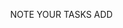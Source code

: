 <title>Task Manager</title> <style> body { display: flex; flex-direction: column; align-items: center; margin: 30px; } #cnt { width: 35vw; background-color: slateblue; text-align: center; border-radius: 20px; padding: 20px; box-sizing: border-box; box-shadow: 0 0 10px rgba(0, 0, 0, 0.1); } input, button { width: 20vw; height: 5vh; border-radius: 6px; box-sizing: border-box; margin-top: 10px; } input { border: 1px solid rgb(118, 160, 118); background-color: rgb(118, 160, 118); box-shadow: 0 0 5px rgb(118, 160, 118); } button { width: auto; padding: 0 20px; background-color: lawngreen; border: 1px solid lawngreen; box-shadow: 0 0 5px lawngreen; } button:hover { background-color: rgb(127, 250, 5); opacity: 0.7; } .task { display: flex; justify-content: space-between; align-items: center; background-color: white; padding: 10px; margin: 10px 0; border-radius: 10px; box-shadow: 0 0 5px rgba(0, 0, 0, 0.1); } .task.completed { text-decoration: line-through; background-color: lightgray; } .task button { width: auto; height: auto; padding: 5px 10px; margin-left: 10px; } </style>
NOTE YOUR TASKS
ADD
<script> const input = document.getElementById('text'); const tasksContainer = document.getElementById('tasks');
    function addTask() {
        const taskText = input.value.trim();
        if (taskText !== "") {
            const task = document.createElement('div');
            task.classList.add('task');
            task.innerHTML = `
                <span>${taskText}</span>
                <div>
                    <button onclick="editTask(this)">Edit</button>
                    <button onclick="deleteTask(this)">Delete</button>
                    <button onclick="toggleComplete(this)">Complete</button>
                </div>
            `;
            tasksContainer.appendChild(task);
            input.value = "";
            saveTasks();
        }
    }

    function editTask(button) {
        const task = button.parentElement.parentElement;
        const taskText = task.querySelector('span').innerText;
        const newTaskText = prompt('Edit your task:', taskText);
        if (newTaskText !== null && newTaskText.trim() !== "") {
            task.querySelector('span').innerText = newTaskText;
            saveTasks();
        }
    }

    function deleteTask(button) {
        const task = button.parentElement.parentElement;
        tasksContainer.removeChild(task);
        saveTasks();
    }

    function toggleComplete(button) {
        const task = button.parentElement.parentElement;
        task.classList.toggle('completed');
        saveTasks();
    }

    function saveTasks() {
        const tasks = [];
        tasksContainer.querySelectorAll('.task').forEach(task => {
            tasks.push({
                text: task.querySelector('span').innerText,
                completed: task.classList.contains('completed')
            });
        });
        localStorage.setItem('tasks', JSON.stringify(tasks));
    }

    function loadTasks() {
        const tasks = JSON.parse(localStorage.getItem('tasks')) || [];
        tasks.forEach(taskData => {
            const task = document.createElement('div');
            task.classList.add('task');
            if (taskData.completed) {
                task.classList.add('completed');
            }
            task.innerHTML = `
                <span>${taskData.text}</span>
                <div>
                    <button onclick="editTask(this)">Edit</button>
                    <button onclick="deleteTask(this)">Delete</button>
                    <button onclick="toggleComplete(this)">Complete</button>
                </div>
            `;
            tasksContainer.appendChild(task);
        });
    }

    // Load tasks from localStorage on page load
    window.onload = loadTasks;
</script>
